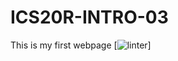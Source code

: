 # ICS20R-INTRO-03
This is my first webpage
 [![linter](https://github.com/Aryan/ICS2OR-INTRO-03/workflows/linter/badge.svg)]
